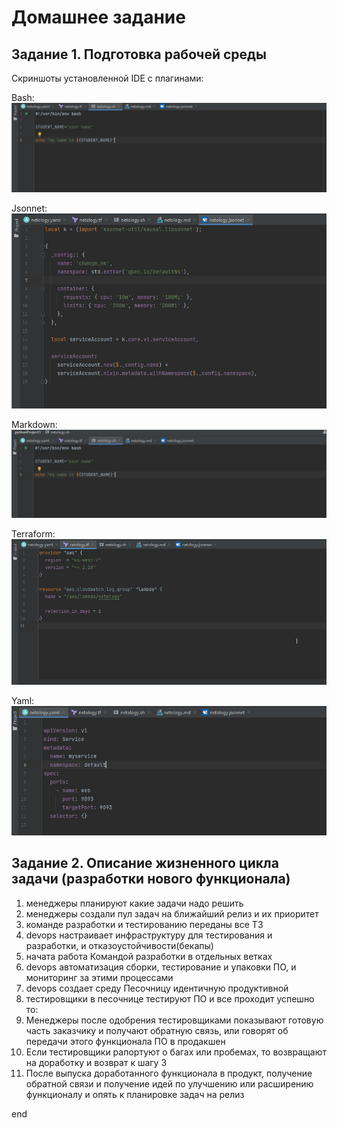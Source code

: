 # Домашнее задание

## Задание 1. Подготовка рабочей среды

Скриншоты установленной IDE с плагинами:

Bash: ![Bash](../img/bash.jpg)


Jsonnet: ![Jsonnet](../img/Jsonnet.jpg)


Markdown: ![Markdown](../img/markdown.jpg)


Terraform: ![Terraform](../img/terraform.jpg)


Yaml: ![Yaml](../img/Yaml.jpg)




## Задание 2. Описание жизненного цикла задачи (разработки нового функционала)

1. менеджеры планируют какие задачи надо решить
2. менеджеры создали пул задач на ближайший релиз и их приоритет
3. команде разработки и тестированию переданы все ТЗ
4. devops настраивает инфраструктуру для тестирования и разработки, и отказоустойчивости(бекапы)
5. начата работа Командой разработки в отдельных ветках
6. devops автоматизация сборки, тестирование и упаковки ПО, и мониторинг за этими процессами
7. devops создает среду Песочницу идентичную продуктивной 
8. тестировщики в песочнице тестируют ПО и все проходит успешно то:
9. Менеджеры после одобрения тестировщиками показывают готовую часть заказчику и получают обратную связь, или говорят об  передачи этого функционала ПО в продакшен
10. Если тестировщики рапортуют о багах или пробемах, то возвращают на доработку и возврат к шагу 3
11. После выпуска доработанного функционала в продукт, получение обратной связи и получение идей по улучшению или расширению функционалу и опять к планировке задач на релиз

end